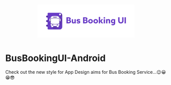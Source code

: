 <h1 align=center>
<img src="logo/horizontal.png" width=60%>
</h1>

# BusBookingUI-Android
Check out the new style for App Design aims for Bus Booking Service...😉😀😁😎


